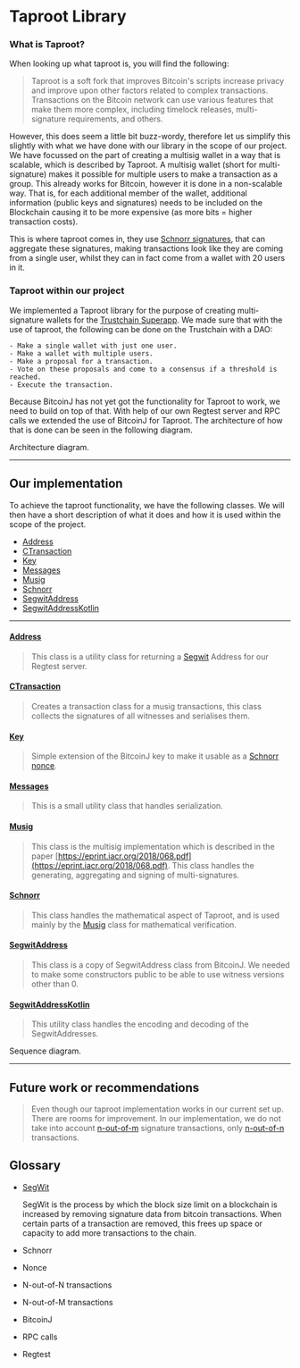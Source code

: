 # Taproot Library

### What is Taproot?
When looking up what taproot is, you will find the following:
> Taproot is a soft fork that improves Bitcoin's scripts increase privacy and improve upon other factors related to complex transactions. Transactions on the Bitcoin network can use various features that make them more complex, including timelock releases, multi-signature requirements, and others.

However, this does seem a little bit buzz-wordy, therefore let us simplify this slightly with what we have done with our library in the scope of our project. 
We have focussed on the part of creating a multisig wallet in a way that is scalable, which is described by Taproot. 
A multisig wallet (short for multi-signature) makes it possible for multiple users to make a transaction as a group. This already works for Bitcoin, however it is done in a non-scalable way. 
That is, for each additional member of the wallet, additional information (public keys and signatures) needs to be included on the Blockchain causing it to be more expensive (as more bits = higher transaction costs).

This is where taproot comes in, they use [Schnorr signatures](https://academy.binance.com/en/articles/what-do-schnorr-signatures-mean-for-bitcoin), that can aggregate these signatures, making transactions look like they are coming from a single user, whilst they can in fact come from a wallet with 20 users in it. 



### Taproot within our project
We implemented a Taproot library for the purpose of creating multi-signature wallets for the [Trustchain Superapp](https://play.google.com/store/apps/details?id=nl.tudelft.trustchain&hl=en&gl=US). 
We made sure that with the use of taproot, the following can be done on the Trustchain with a DAO:
    
    - Make a single wallet with just one user.
    - Make a wallet with multiple users.
    - Make a proposal for a transaction.
    - Vote on these proposals and come to a consensus if a threshold is reached.
    - Execute the transaction.
    
Because BitcoinJ has not yet got the functionality for Taproot to work, we need to build on top of that. With help of our own Regtest server and RPC calls we extended the use of BitcoinJ for Taproot. The architecture of how that is done can be seen in the following diagram.

Architecture diagram.

---

## Our implementation
To achieve the taproot functionality, we have the following classes. We will then have a short description of what it does and how it is used within the scope of the project.

- [Address](#address)
- [CTransaction](#ctransaction)
- [Key](#key)
- [Messages](#messages)
- [Musig](#musig)
- [Schnorr](#schnorr)
- [SegwitAddress](#segwitaddress)
- [SegwitAddressKotlin](#SegwitAddressKotlin)


---


#### [Address](./taproot/Address.kt) 
> This class is a utility class for returning a [Segwit](#glossary) Address for our Regtest server.

#### [CTransaction](./taproot/CTransaction.kt) 
> Creates a transaction class for a musig transactions, this class collects the signatures of all witnesses and serialises them.
#### [Key](./taproot/Key.kt) 
> Simple extension of the BitcoinJ key to make it usable as a [Schnorr](#glossary-schnorr) [nonce](#glossary-nonce).
#### [Messages](./taproot/Messages.kt)
> This is a small utility class that handles serialization.
#### [Musig](./taproot/Musig.kt)
> This class is the multisig implementation which is described in the paper [https://eprint.iacr.org/2018/068.pdf](https://eprint.iacr.org/2018/068.pdf). This class handles the generating, aggregating and signing of multi-signatures. 
#### [Schnorr](./taproot/Schnorr.kt)
> This class handles the mathematical aspect of Taproot, and is used mainly by the [Musig](./taproot/Musig.kt) class for mathematical verification.
#### [SegwitAddress](./taproot/SegwitAddress.java)
> This class is a copy of SegwitAddress class from BitcoinJ. We needed to make some constructors public to be able to use witness versions other than 0.
#### [SegwitAddressKotlin](./taproot/SegwitAddressKotlin.kt)
> This utility class handles the encoding and decoding of the SegwitAddresses.

Sequence diagram.

---
		
		
## Future work or recommendations
   > Even though our taproot implementation works in our current set up. There are rooms for improvement. 
        In our implementation, we do not take into account [n-out-of-m](#glossary-n-out-of-m-transactions) signature transactions, only [n-out-of-n](#glossary-n-out-of-n-transactions) transactions.  
		
## Glossary

   - [SegWit](https://www.investopedia.com/terms/s/segwit-segregated-witness.asp#:~:text=SegWit%20is%20the%20process%20by,more%20transactions%20to%20the%20chain.)
        
        SegWit is the process by which the block size limit on a blockchain is increased by removing signature data from bitcoin transactions. When certain parts of a transaction are removed, this frees up space or capacity to add more transactions to the chain.
        
   - Schnorr
   - Nonce
   - N-out-of-N transactions
   - N-out-of-M transactions
   - BitcoinJ
   - RPC calls
   - Regtest
   
		
